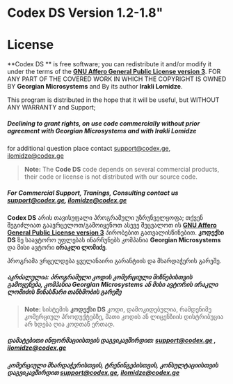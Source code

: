 # Codex DS Version 1.2-1.8" 
# License

**Codex DS ** is free software; you can redistribute it and/or modify it under the terms of the  [**GNU Affero General Public License version 3**]([https://www.gnu.org/licenses/agpl-3.0.html]). FOR ANY PART OF THE COVERED WORK IN WHICH THE COPYRIGHT IS OWNED BY **Georgian Microsystems** and By its author **Irakli Lomidze**.

This program is distributed in the hope that it will be useful, but WITHOUT ANY WARRANTY and Support;

##### Declining to grant rights, on use code commercially without prior agreement with  **Georgian Microsystems** and with **Irakli Lomidze**
for additional question place contact [support@codex.ge](mailto:support@codex.ge), [ilomidze@codex.ge](mailto:ilomidze@codex.ge)

> **Note:** The **Code DS** code depends on several commercial products, their code or license is not distributed with our source code.

##### For Commercial Support, Tranings, Consulting contact us [support@codex.ge](mailto:support@codex.ge), [ilomidze@codex.ge](mailto:ilomidze@codex.ge)

**Codex  DS**  არის თავისუფალი პროგრამული უზრუნველყოფა;  თქვენ შეგიძლიათ გაავრცელოთ/გამოიყენოთ ასევე შეცვალოთ ის [**GNU Affero General Public License version 3**]([https://www.gnu.org/licenses/agpl-3.0.html](https://www.gnu.org/licenses/agpl-3.0.html)) პირობებით გათვალისწინებით. **კოდექსი DS** ზე საავტორო უფლებას ინარჩუნებს კომპანია **Georgian Microsystems** და მისი ავტორი **ირაკლი ლომიძე**.

პროგრამა ვრცელდება ყველანაირი გარანტიის და მხარდაჭერის გარეშე.

##### აკრძალულია: პროგრამული კოდის კომერციული მიზნებისთვის გამოყენება, კომპანია Georgian Microsystems ან მისი ავტორის ირაკლი ლომიძის წინასწარი თანხმობის გარეშე

> **Note:** სისტემის  **კოდექსი DS** კოდი, დამოკიდებულია, რამდენიმე კომერციულ პროდუქტებზე, მათი კოდის ან ლიცენზიის დისტრიბუცია არ ხდება ღია კოდთან ერთად.

##### დამატებითი ინფორმაციისთვის დაგვიკავშირდით: [support@codex.ge](mailto:support@codex.ge) , [ilomidze@codex.ge](mailto:ilomidze@codex.ge)

##### კომერციული მხარდაჭერისთვის, ტრენინგებისთვის, კონსულტაციისთვის დაგვიკავშირდით [support@codex.ge](mailto:support@codex.ge), [ilomidze@codex.ge](mailto:ilomidze@codex.ge)
